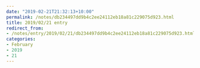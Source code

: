 ```yaml
---
date: "2019-02-21T21:32:13+10:00"
permalink: /notes/db234497dd9b4c2ee24112eb18a81c229075d923.html
title: 2019/02/21 entry
redirect_from:
- /notes/entry/2019/02/21/db234497dd9b4c2ee24112eb18a81c229075d923.html
categories:
- February
- 2019
- 21
---
```

